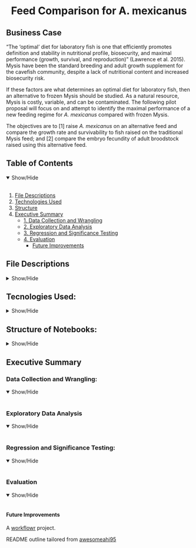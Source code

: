 <h1 align='center'> Feed Comparison for A. mexicanus </h1>

## Business Case

“The ‘optimal’ diet for laboratory fish is one that efficiently promotes definition and stability in nutritional profile, biosecurity, and maximal performance (growth, survival, and reproduction)” (Lawrence et al. 2015). Mysis have been the standard breeding and adult growth supplement for the cavefish community, despite a lack of nutritional content and increased biosecurity risk.

If these factors are what determines an optimal diet for laboratory fish, then an alternative to frozen Mysis should be studied. As a natural resource, Mysis is costly, variable, and can be contaminated. The following pilot proposal will focus on and attempt to identify the maximal performance of a new feeding regime for *A. mexicanus* compared with frozen Mysis. 

The objectives are to [1] raise *A. mexicanus* on an alternative feed and compare the growth rate and survivability to fish raised on the traditional Mysis feed; and [2] compare the embryo fecundity of adult broodstock raised using this alternative feed. 

## Table of Contents
<details open>
  <summary>Show/Hide</summary>
  <br>
  
1. [ File Descriptions ](#File_Description)
2. [ Technologies Used ](#Technologies_Used)    
3. [ Structure ](#Structure)
4. [ Executive Summary ](#Executive_Summary)
   * [ 1. Data Collection and Wrangling ](#Data_Collection_and_Wrangling)
   * [ 2. Exploratory Data Analysis ](#Exploratory_Data_Analysis) 
   * [ 3. Regression and Significance Testing ](#Regression_and_Significance_Test)
   * [ 4. Evaluation ](#Evaluation)
       * [ Future Improvements ](#Future_Improvements)
</details>

## File Descriptions
<details>
<a name="File_Description"></a>
<summary>Show/Hide</summary>
 <br>
 </details>

## Tecnologies Used:
<details>
<a name="Technologies_Used"></a>
<summary>Show/Hide</summary>
<br>
 
* <strong>RStudio</strong>
</details>
  
## Structure of Notebooks:
<details>
<a name="Structure"></a>
<summary>Show/Hide</summary>
<br>
 </details>
 
<a name="Executive_Summary"></a>
## Executive Summary

<a name="Data_Collection_and_Wrangling"></a>
### Data Collection and Wrangling:
<details open>
<summary>Show/Hide</summary>
<br>
  </details>
  
<a name="Exploratory_Data_Analysis"></a>
### Exploratory Data Analysis
<details open>
<summary>Show/Hide</summary>
<br>
  </details>
  
<a name="Regression_and_Significance_Test"></a>
### Regression and Significance Testing:
<details open>
<summary>Show/Hide</summary>
<br> 
  </details>
 
<a name="Evaluation"></a>
### Evaluation
<details open>
<summary>Show/Hide</summary>
<br>
 <a name="Future_Improvements"></a>
  
#### Future Improvements
  </details>
  
A [workflowr][] project.

README outline tailored from [awesomeahi95][]

[workflowr]: https://github.com/workflowr/workflowr

[awesomeahi95]: https://github.com/awesomeahi95
